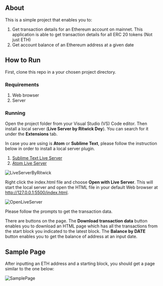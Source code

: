 ## About 

This is a simple project that enables you to:

1. Get transaction details for an Ethereum account on mainnet. This application is able to get transaction details for all ERC 20 tokens (Not just ETH)
2. Get account balance of an Ethereum address at a given date

## How to Run

First, clone this repo in a your chosen project directory.

### Requirements 

1. Web browser 
2. Server

### Running 

Open the project folder from your Visual Studio (VS) Code editor. Then install a local server (**Live Server by Ritwick Dey**). You can search for it under the **Extensions** tab.

In case you are using is **Atom** or **Sublime Text**, please follow the instruction below in order to install a local server plugin.

1. [Sublime Text Live Server](https://youtu.be/5CinAgQylao)
2. [Atom Live Server](https://atom.io/packages/atom-live-server)

![LiveServerByRitwick](https://private-user-images.githubusercontent.com/51446308/241419411-fda4be42-8f87-4dcc-b4cf-cacf27fd284c.png?jwt=eyJhbGciOiJIUzI1NiIsInR5cCI6IkpXVCJ9.eyJrZXkiOiJrZXkxIiwiZXhwIjoxNjg1MjEwOTA3LCJuYmYiOjE2ODUyMTA2MDcsInBhdGgiOiIvNTE0NDYzMDgvMjQxNDE5NDExLWZkYTRiZTQyLThmODctNGRjYy1iNGNmLWNhY2YyN2ZkMjg0Yy5wbmc_WC1BbXotQWxnb3JpdGhtPUFXUzQtSE1BQy1TSEEyNTYmWC1BbXotQ3JlZGVudGlhbD1BS0lBSVdOSllBWDRDU1ZFSDUzQSUyRjIwMjMwNTI3JTJGdXMtZWFzdC0xJTJGczMlMkZhd3M0X3JlcXVlc3QmWC1BbXotRGF0ZT0yMDIzMDUyN1QxODAzMjdaJlgtQW16LUV4cGlyZXM9MzAwJlgtQW16LVNpZ25hdHVyZT01NmJmNWFjM2IxMzAwYjU4YTQ0ZDI5NThlNGU0Y2IxMmYyYTRiMTk0OGI1YTUwMWU3NmJjMjM5NmZiMTk3MjgxJlgtQW16LVNpZ25lZEhlYWRlcnM9aG9zdCJ9.gh3toMgkrjRfPhkIFqOGe1-pJfdyTKoxHovYWxjGrDo)

Right click the index.html file and choose **Open with Live Server**. This will start the local server and open the HTML file in your default Web browser at http://127.0.0.1:5500/index.html.

![OpenLiveServer](https://private-user-images.githubusercontent.com/51446308/241419044-cc19bd59-d8b8-487a-9556-b6c356503c77.png?jwt=eyJhbGciOiJIUzI1NiIsInR5cCI6IkpXVCJ9.eyJrZXkiOiJrZXkxIiwiZXhwIjoxNjg1MjEwNzYxLCJuYmYiOjE2ODUyMTA0NjEsInBhdGgiOiIvNTE0NDYzMDgvMjQxNDE5MDQ0LWNjMTliZDU5LWQ4YjgtNDg3YS05NTU2LWI2YzM1NjUwM2M3Ny5wbmc_WC1BbXotQWxnb3JpdGhtPUFXUzQtSE1BQy1TSEEyNTYmWC1BbXotQ3JlZGVudGlhbD1BS0lBSVdOSllBWDRDU1ZFSDUzQSUyRjIwMjMwNTI3JTJGdXMtZWFzdC0xJTJGczMlMkZhd3M0X3JlcXVlc3QmWC1BbXotRGF0ZT0yMDIzMDUyN1QxODAxMDFaJlgtQW16LUV4cGlyZXM9MzAwJlgtQW16LVNpZ25hdHVyZT1lY2FkOWNmZjhjNWNlNDE3N2FiMjY1YjFhMzEzYTJjYjBlYTIyNDJkZTFlZTc0ODBlZDE1OThkYmM1NGM0MWMyJlgtQW16LVNpZ25lZEhlYWRlcnM9aG9zdCJ9.ZaE-2hflpkakIUYoEOQa3gdTxDNU0c2jg069xlUVeYw)


Please follow the prompts to get the transaction data.

There are buttons on the page. The **Download transaction data** button enables you to download an HTML page which has all the transactions from the start block you indicated to the latest block. The **Balance by DATE** button enables you to get the balance of address at an input date.

## Sample Page 

After inputting an ETH address and a starting block, you should get a page similar to the one below:

![SamplePage](https://private-user-images.githubusercontent.com/51446308/241422405-cbca2aa8-42ee-4e93-9918-32e0c2ca2253.png?jwt=eyJhbGciOiJIUzI1NiIsInR5cCI6IkpXVCJ9.eyJrZXkiOiJrZXkxIiwiZXhwIjoxNjg1MjEyNDIwLCJuYmYiOjE2ODUyMTIxMjAsInBhdGgiOiIvNTE0NDYzMDgvMjQxNDIyNDA1LWNiY2EyYWE4LTQyZWUtNGU5My05OTE4LTMyZTBjMmNhMjI1My5wbmc_WC1BbXotQWxnb3JpdGhtPUFXUzQtSE1BQy1TSEEyNTYmWC1BbXotQ3JlZGVudGlhbD1BS0lBSVdOSllBWDRDU1ZFSDUzQSUyRjIwMjMwNTI3JTJGdXMtZWFzdC0xJTJGczMlMkZhd3M0X3JlcXVlc3QmWC1BbXotRGF0ZT0yMDIzMDUyN1QxODI4NDBaJlgtQW16LUV4cGlyZXM9MzAwJlgtQW16LVNpZ25hdHVyZT1lNjdlNTFkZThhNjc4ZGYxYmJjODc5YzUxZjQ5MDYzMTg4MTViMzUxN2E0YmQ0MTBhYWE5ZGE2NzJiYWZhMWNiJlgtQW16LVNpZ25lZEhlYWRlcnM9aG9zdCJ9.MguJTSScKVZ7Mgda3QtWLDkSUEGrTIuqtED1M9dWQZc)
